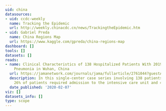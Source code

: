 ```yaml
---
uid: china
datasources:
- uid: ccdc-weekly
  name: Tracking the Epidemic
  url: http://weekly.chinacdc.cn/news/TrackingtheEpidemic.htm
- uid: Gabriel Preda
  name: China Regions Map
  url: https://www.kaggle.com/gpreda/china-regions-map
dashboard: []
tools: []
datasets: []
reads:
- name: Clinical Characteristics of 138 Hospitalized Patients With 2019 Novel Coronavirus–Infected
    Pneumonia in Wuhan, China
  url: https://jamanetwork.com/journals/jama/fullarticle/2761044?guestAccessKey=f61bd430-07d8-4b86-a749-bec05bfffb65
  description: In this single-center case series involving 138 patients with NCIP,
    26% of patients required admission to the intensive care unit and 4.3% died.
  date_published: '2020-02-07'
viz: []
datasets_info: []
type: scope
---
```



